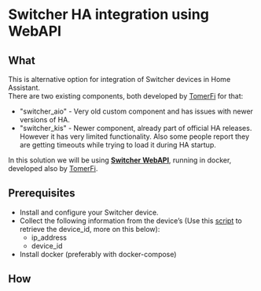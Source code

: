 # Switcher HA integration using WebAPI

## What
This is alternative option for integration of Switcher devices in Home Assistant.  
There are two existing components, both developed by [TomerFi](https://github.com/TomerFi) for that: 
* "switcher_aio" - Very old custom component and has issues with newer versions of HA.
* "switcher_kis" - Newer component, already part of official HA releases. However it has very limited functionality. Also some people report they are getting timeouts while trying to load it during HA startup.  

In this solution we will be using [**Switcher WebAPI**](https://github.com/TomerFi/switcher_webapi), running in docker, developed also by [TomerFi](https://github.com/TomerFi).

## Prerequisites
* Install and configure your Switcher device.
* Collect the following information from the device’s (Use this [script](https://github.com/TomerFi/aioswitcher/blob/dev/scripts/discover_devices.py) to retrieve the device_id, more on this below):
  * ip_address
  * device_id
* Install docker (preferably with docker-compose)

## How

